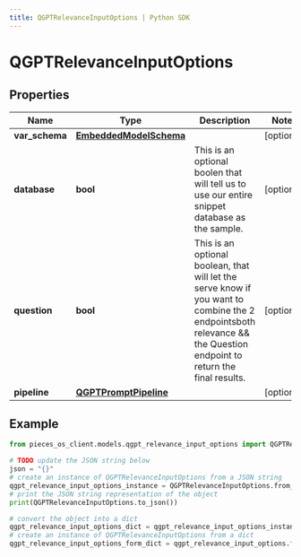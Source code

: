 ```yaml
---
title: QGPTRelevanceInputOptions | Python SDK
---
```


# QGPTRelevanceInputOptions


## Properties

Name | Type | Description | Notes
------------ | ------------- | ------------- | -------------
**var_schema** | [**EmbeddedModelSchema**](EmbeddedModelSchema) |  | [optional] 
**database** | **bool** | This is an optional boolen that will tell us to use our entire snippet database as the sample. | [optional] 
**question** | **bool** | This is an optional boolean, that will let the serve know if you want to combine the 2 endpointsboth relevance &amp;&amp; the Question endpoint to return the final results. | [optional] 
**pipeline** | [**QGPTPromptPipeline**](QGPTPromptPipeline) |  | [optional] 

## Example

```python
from pieces_os_client.models.qgpt_relevance_input_options import QGPTRelevanceInputOptions

# TODO update the JSON string below
json = "{}"
# create an instance of QGPTRelevanceInputOptions from a JSON string
qgpt_relevance_input_options_instance = QGPTRelevanceInputOptions.from_json(json)
# print the JSON string representation of the object
print(QGPTRelevanceInputOptions.to_json())

# convert the object into a dict
qgpt_relevance_input_options_dict = qgpt_relevance_input_options_instance.to_dict()
# create an instance of QGPTRelevanceInputOptions from a dict
qgpt_relevance_input_options_form_dict = qgpt_relevance_input_options.from_dict(qgpt_relevance_input_options_dict)
```


